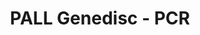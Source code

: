 ---
catalogo: /catalogos/original-pall-genedisc-pcr.pdf
familias:
  - Filtros
galeria: []
id: 135
imagen: /v1617831729/Copia_de_Dise%C3%B1o_sin_t%C3%ADtulo_90_dgmz54.png
industrias:
  - Alimentos y Bebidas
  - Dispositivos Médicos
  - Biofarmacéuticos
  - Ingenios
marcas:
  - Pall
meta_description: equipo Genedisc de PALL PCR en tiempo real
meta_keywords: PCR, PALL
taxonomyCover: false
title: PALL Genedisc - PCR
titulo_adicional: ''
weight: 135
---